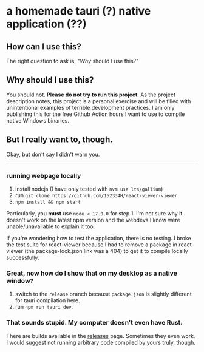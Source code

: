 # a homemade tauri (?) native application (??)

## How can I use this?

The right question to ask is, "_Why_ should I use this?"

## Why should I use this?

You should not. **Please do not try to run this project**. As the project description notes, this project is a personal exercise and will be filled with unintentional examples of terrible development practices. I am only publishing this for the free Github Action hours I want to use to compile native Windows binaries.

## But I really want to, though.

Okay, but don't say I didn't warn you.

---

### running webpage locally 

1. install nodejs (I have only tested with `nvm use lts/gallium`)
2. run `git clone https://github.com/152334H/react-viewer-viewer`
3. `npm install && npm start`

Particularly, you **must** use `node < 17.0.0` for step 1. I'm not sure why it doesn't work on the latest npm version and the webdevs I know were unable/unavailable to explain it too.

If you're wondering how to test the application, there is no testing. I broke the test suite for react-viewer because I had to remove a package in react-viewer (the package-lock.json link was a 404) to get it to compile locally successfully.

### Great, now how do I show that on my desktop as a native window?

1. switch to the `release` branch because `package.json` is slightly different for tauri compilation here.
2. run `npm run tauri dev`.

### That sounds stupid. My computer doesn't even have Rust.

There are builds available in the [releases](https://github.com/152334H/react-viewer-viewer/releases) page. Sometimes they even work. I would suggest not running arbitrary code compiled by yours truly, though.

